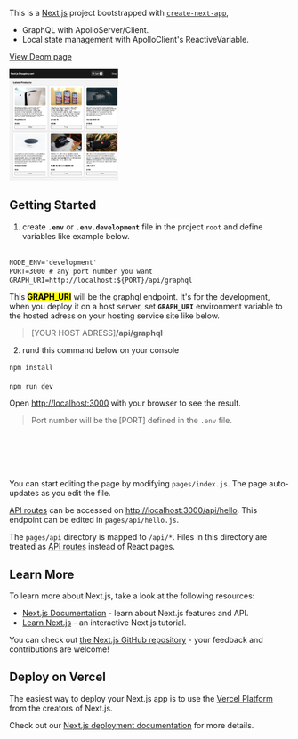 This is a [Next.js](https://nextjs.org/) project bootstrapped with [`create-next-app`](https://github.com/vercel/next.js/tree/canary/packages/create-next-app),

- GraphQL with ApolloServer/Client.
- Local state management with ApolloClient's ReactiveVariable.

[View Deom page](https://nextjs-shopping-cart-n6t81ze2a-sunyrora.vercel.app/)

[<img src="./doc_img/demoImg.png" height="200" />](https://62b5a6d7ca5cd90080189357--keen-truffle-fc8264.netlify.app/)

## Getting Started

1. create **`.env`** or **`.env.development`** file in the project `root` and define variables like example below.

```

NODE_ENV='development'
PORT=3000 # any port number you want
GRAPH_URI=http://localhost:${PORT}/api/graphql

```

This <mark>**GRAPH_URI**</mark> will be the graphql endpoint.
It's for the development, when you deploy it on a host server, set **`GRAPH_URI`** environment variable to the hosted adress on your hosting service site like below.

> [YOUR HOST ADRESS]**/api/graphql**

2. rund this command below on your console

```bash
npm install

npm run dev
```

Open [http://localhost:3000](http://localhost:3000) with your browser to see the result.

> Port number will be the [PORT] defined in the `.env` file.

\
<br>
---

You can start editing the page by modifying `pages/index.js`. The page auto-updates as you edit the file.

[API routes](https://nextjs.org/docs/api-routes/introduction) can be accessed on [http://localhost:3000/api/hello](http://localhost:3000/api/hello). This endpoint can be edited in `pages/api/hello.js`.

The `pages/api` directory is mapped to `/api/*`. Files in this directory are treated as [API routes](https://nextjs.org/docs/api-routes/introduction) instead of React pages.

## Learn More

To learn more about Next.js, take a look at the following resources:

- [Next.js Documentation](https://nextjs.org/docs) - learn about Next.js features and API.
- [Learn Next.js](https://nextjs.org/learn) - an interactive Next.js tutorial.

You can check out [the Next.js GitHub repository](https://github.com/vercel/next.js/) - your feedback and contributions are welcome!

## Deploy on Vercel

The easiest way to deploy your Next.js app is to use the [Vercel Platform](https://vercel.com/new?utm_medium=default-template&filter=next.js&utm_source=create-next-app&utm_campaign=create-next-app-readme) from the creators of Next.js.

Check out our [Next.js deployment documentation](https://nextjs.org/docs/deployment) for more details.
